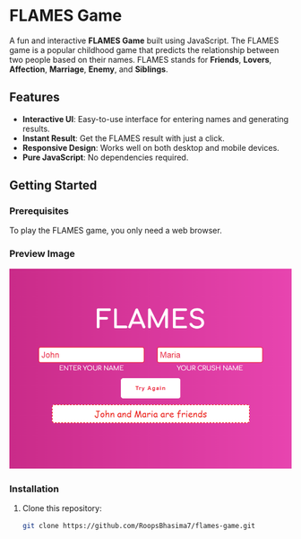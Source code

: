 # FLAMES Game

A fun and interactive **FLAMES Game** built using JavaScript. The FLAMES game is a popular childhood game that predicts the relationship between two people based on their names. FLAMES stands for **Friends**, **Lovers**, **Affection**, **Marriage**, **Enemy**, and **Siblings**.

## Features
- **Interactive UI**: Easy-to-use interface for entering names and generating results.
- **Instant Result**: Get the FLAMES result with just a click.
- **Responsive Design**: Works well on both desktop and mobile devices.
- **Pure JavaScript**: No dependencies required.

## Getting Started

### Prerequisites
To play the FLAMES game, you only need a web browser.

### Preview Image
![FLAMES Game Preview](images/flames-game.png)

### Installation
1. Clone this repository:
   ```bash
   git clone https://github.com/RoopsBhasima7/flames-game.git
